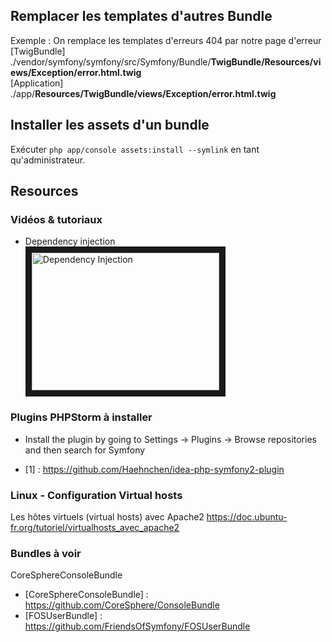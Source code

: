 
##  Remplacer les templates d'autres Bundle

Exemple : On remplace les templates d'erreurs 404 par notre page d'erreur<br>
[TwigBundle]    ./vendor/symfony/symfony/src/Symfony/Bundle/<b>TwigBundle/Resources/views/Exception/error.html.twig</b><br>
[Application]   ./app/<b>Resources/TwigBundle/views/Exception/error.html.twig</b><br>

## Installer les assets d'un bundle

Exécuter `php app/console assets:install --symlink` en tant qu'administrateur.

## Resources

### Vidéos & tutoriaux

* Dependency injection<br>
<a href="http://www.youtube.com/watch?feature=player_embedded&v=DcNtg4_i-2w" target="_blank"><img src="http://img.youtube.com/vi/DcNtg4_i-2w/0.jpg" alt="Dependency Injection" width="300" height="220" border="10" /></a>

### Plugins PHPStorm à installer

* Install the plugin by going to Settings -> Plugins -> Browse repositories and then search for Symfony
- [1] : https://github.com/Haehnchen/idea-php-symfony2-plugin

### Linux - Configuration Virtual hosts

Les hôtes virtuels (virtual hosts) avec Apache2     https://doc.ubuntu-fr.org/tutoriel/virtualhosts_avec_apache2

### Bundles à voir

CoreSphereConsoleBundle

- [CoreSphereConsoleBundle] : https://github.com/CoreSphere/ConsoleBundle
- [FOSUserBundle]           : https://github.com/FriendsOfSymfony/FOSUserBundle
